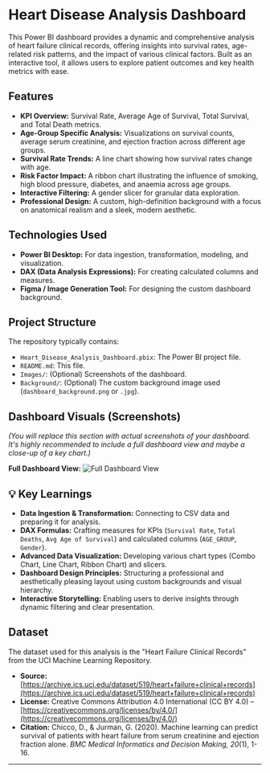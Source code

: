 # Heart Disease Analysis Dashboard 

This Power BI dashboard provides a dynamic and comprehensive analysis of heart failure clinical records, offering insights into survival rates, age-related risk patterns, and the impact of various clinical factors. Built as an interactive tool, it allows users to explore patient outcomes and key health metrics with ease.

## Features

* **KPI Overview:** Survival Rate, Average Age of Survival, Total Survival, and Total Death metrics.
* **Age-Group Specific Analysis:** Visualizations on survival counts, average serum creatinine, and ejection fraction across different age groups.
* **Survival Rate Trends:** A line chart showing how survival rates change with age.
* **Risk Factor Impact:** A ribbon chart illustrating the influence of smoking, high blood pressure, diabetes, and anaemia across age groups.
* **Interactive Filtering:** A gender slicer for granular data exploration.
* **Professional Design:** A custom, high-definition background with a focus on anatomical realism and a sleek, modern aesthetic.

## Technologies Used

* **Power BI Desktop:** For data ingestion, transformation, modeling, and visualization.
* **DAX (Data Analysis Expressions):** For creating calculated columns and measures.
* **Figma / Image Generation Tool:** For designing the custom dashboard background.

## Project Structure

The repository typically contains:

* `Heart_Disease_Analysis_Dashboard.pbix`: The Power BI project file.
* `README.md`: This file.
* `Images/`: (Optional) Screenshots of the dashboard.
* `Background/`: (Optional) The custom background image used (`dashboard_background.png` or `.jpg`).

##  Dashboard Visuals (Screenshots)

*(You will replace this section with actual screenshots of your dashboard. It's highly recommended to include a full dashboard view and maybe a close-up of a key chart.)*

**Full Dashboard View:**
![Full Dashboard View](Images/full_dashboard_screenshot.png)


## 💡 Key Learnings

* **Data Ingestion & Transformation:** Connecting to CSV data and preparing it for analysis.
* **DAX Formulas:** Crafting measures for KPIs (`Survival Rate`, `Total Deaths`, `Avg Age of Survival`) and calculated columns (`AGE_GROUP`, `Gender`).
* **Advanced Data Visualization:** Developing various chart types (Combo Chart, Line Chart, Ribbon Chart) and slicers.
* **Dashboard Design Principles:** Structuring a professional and aesthetically pleasing layout using custom backgrounds and visual hierarchy.
* **Interactive Storytelling:** Enabling users to derive insights through dynamic filtering and clear presentation.

##  Dataset

The dataset used for this analysis is the "Heart Failure Clinical Records" from the UCI Machine Learning Repository.

* **Source:** [https://archive.ics.uci.edu/dataset/519/heart+failure+clinical+records](https://archive.ics.uci.edu/dataset/519/heart+failure+clinical+records)
* **License:** Creative Commons Attribution 4.0 International (CC BY 4.0) – [https://creativecommons.org/licenses/by/4.0/](https://creativecommons.org/licenses/by/4.0/)
* **Citation:** Chicco, D., & Jurman, G. (2020). Machine learning can predict survival of patients with heart failure from serum creatinine and ejection fraction alone. *BMC Medical Informatics and Decision Making, 20*(1), 1-16.


---
